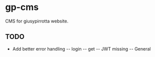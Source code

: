 # gp-cms

CMS for giusypirrotta website.

## TODO

- Add better error handling
	-- login
	-- get
	-- JWT missing
	-- General
